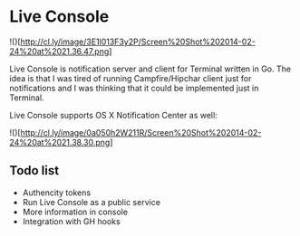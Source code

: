 # Live Console

!()[http://cl.ly/image/3E1l013F3y2P/Screen%20Shot%202014-02-24%20at%2021.36.47.png]

Live Console is notification server and client for Terminal written in Go.
The idea is that I was tired of running Campfire/Hipchar client just for notifications and I was thinking that it could be implemented just in Terminal.

Live Console supports OS X Notification Center as well:

!()[http://cl.ly/image/0a050h2W211R/Screen%20Shot%202014-02-24%20at%2021.38.30.png]

## Todo list

* Authencity tokens
* Run Live Console as a public service
* More information in console
* Integration with GH hooks
